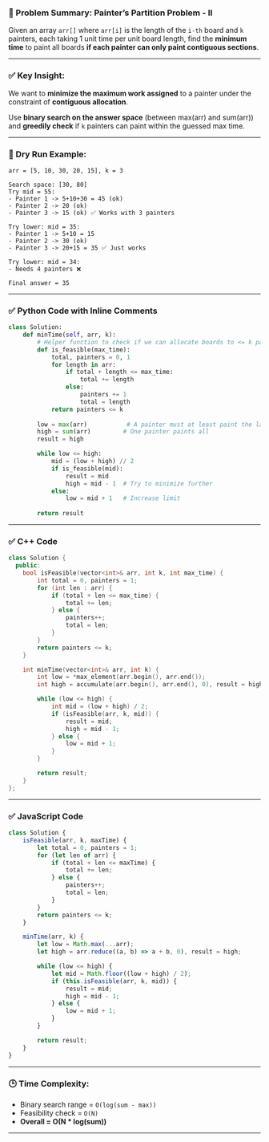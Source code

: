 ### 🧠 Problem Summary: Painter’s Partition Problem - II

Given an array `arr[]` where `arr[i]` is the length of the `i-th` board and `k` painters, each taking 1 unit time per unit board length, find the **minimum time** to paint all boards **if each painter can only paint contiguous sections**.

---

### ✅ Key Insight:

We want to **minimize the maximum work assigned** to a painter under the constraint of **contiguous allocation**.

Use **binary search on the answer space** (between max(arr) and sum(arr)) and **greedily check** if `k` painters can paint within the guessed max time.

---

### 🧮 Dry Run Example:

```plaintext
arr = [5, 10, 30, 20, 15], k = 3

Search space: [30, 80]
Try mid = 55:
- Painter 1 -> 5+10+30 = 45 (ok)
- Painter 2 -> 20 (ok)
- Painter 3 -> 15 (ok) ✅ Works with 3 painters

Try lower: mid = 35:
- Painter 1 -> 5+10 = 15
- Painter 2 -> 30 (ok)
- Painter 3 -> 20+15 = 35 ✅ Just works

Try lower: mid = 34:
- Needs 4 painters ❌

Final answer = 35
```

---

### ✅ Python Code with Inline Comments

```python
class Solution:
    def minTime(self, arr, k):
        # Helper function to check if we can allocate boards to <= k painters
        def is_feasible(max_time):
            total, painters = 0, 1
            for length in arr:
                if total + length <= max_time:
                    total += length
                else:
                    painters += 1
                    total = length
            return painters <= k
        
        low = max(arr)           # A painter must at least paint the largest board
        high = sum(arr)         # One painter paints all
        result = high

        while low <= high:
            mid = (low + high) // 2
            if is_feasible(mid):
                result = mid
                high = mid - 1  # Try to minimize further
            else:
                low = mid + 1   # Increase limit
        
        return result
```

---

### ✅ C++ Code

```cpp
class Solution {
  public:
    bool isFeasible(vector<int>& arr, int k, int max_time) {
        int total = 0, painters = 1;
        for (int len : arr) {
            if (total + len <= max_time) {
                total += len;
            } else {
                painters++;
                total = len;
            }
        }
        return painters <= k;
    }

    int minTime(vector<int>& arr, int k) {
        int low = *max_element(arr.begin(), arr.end());
        int high = accumulate(arr.begin(), arr.end(), 0), result = high;

        while (low <= high) {
            int mid = (low + high) / 2;
            if (isFeasible(arr, k, mid)) {
                result = mid;
                high = mid - 1;
            } else {
                low = mid + 1;
            }
        }

        return result;
    }
};
```

---

### ✅ JavaScript Code

```javascript
class Solution {
    isFeasible(arr, k, maxTime) {
        let total = 0, painters = 1;
        for (let len of arr) {
            if (total + len <= maxTime) {
                total += len;
            } else {
                painters++;
                total = len;
            }
        }
        return painters <= k;
    }

    minTime(arr, k) {
        let low = Math.max(...arr);
        let high = arr.reduce((a, b) => a + b, 0), result = high;

        while (low <= high) {
            let mid = Math.floor((low + high) / 2);
            if (this.isFeasible(arr, k, mid)) {
                result = mid;
                high = mid - 1;
            } else {
                low = mid + 1;
            }
        }

        return result;
    }
}
```

---

### 🕒 Time Complexity:

* Binary search range = `O(log(sum - max))`
* Feasibility check = `O(N)`
* **Overall = O(N \* log(sum))**

---

